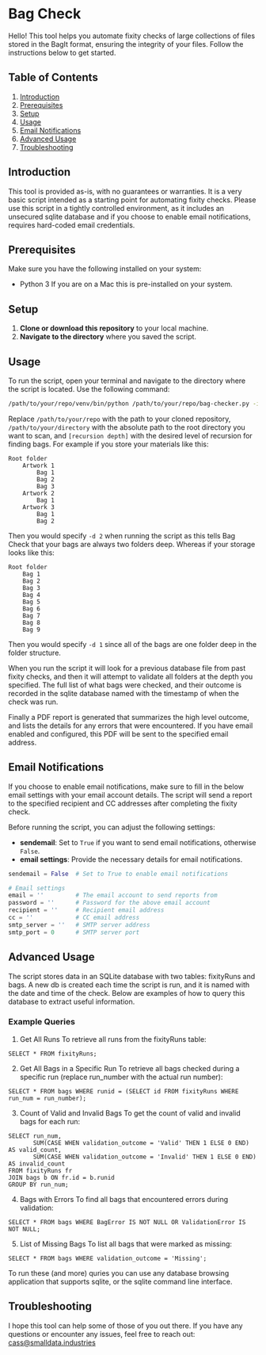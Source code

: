 
# Bag Check

Hello! This tool helps you automate fixity checks of large collections of files stored in the BagIt format, ensuring the integrity of your files. Follow the instructions below to get started.

## Table of Contents
1. [Introduction](#introduction)
2. [Prerequisites](#prerequisites)
3. [Setup](#setup)
4. [Usage](#usage)
5. [Email Notifications](#email-notifications)
6. [Advanced Usage](#advanced-usage)
7. [Troubleshooting](#troubleshooting)

## Introduction

This tool is provided as-is, with no guarantees or warranties. It is a very basic script intended as a starting point for automating fixity checks. Please use this script in a tightly controlled environment, as it includes an unsecured sqlite database and if you choose to enable email notifications, requires hard-coded email credentials.

## Prerequisites

Make sure you have the following installed on your system:
- Python 3
If you are on a Mac this is pre-installed on your system.

## Setup

1. **Clone or download this repository** to your local machine.
2. **Navigate to the directory** where you saved the script.

## Usage

To run the script, open your terminal and navigate to the directory where the script is located. Use the following command:

```bash
/path/to/your/repo/venv/bin/python /path/to/your/repo/bag-checker.py -i /path/to/your/directory -d [recursion depth]
```

Replace `/path/to/your/repo` with the path to your cloned repository, `/path/to/your/directory` with the absolute path to the root directory you want to scan, and `[recursion depth]` with the desired level of recursion for finding bags. For example if you store your materials like this:

```
Root folder
    Artwork 1
        Bag 1
        Bag 2
        Bag 3
    Artwork 2
        Bag 1
    Artwork 3
        Bag 1
        Bag 2
```

Then you would specify `-d 2` when running the script as this tells Bag Check that your bags are always two folders deep. Whereas if your storage looks like this:

```
Root folder
    Bag 1
    Bag 2
    Bag 3
    Bag 4
    Bag 5
    Bag 6
    Bag 7
    Bag 8
    Bag 9
```

Then you would specify `-d 1` since all of the bags are one folder deep in the folder structure.

When you run the script it will look for a previous database file from past fixity checks, and then it will attempt to validate all folders at the depth you specified. The full list of what bags were checked, and their outcome is recorded in the sqlite database named with the timestamp of when the check was run. 

Finally a PDF report is generated that summarizes the high level outcome, and lists the details for any errors that were encountered. If you have email enabled and configured, this PDF will be sent to the specified email address.


## Email Notifications

If you choose to enable email notifications, make sure to fill in the below email settings with your email account details. The script will send a report to the specified recipient and CC addresses after completing the fixity check.

Before running the script, you can adjust the following settings:

- **sendemail**: Set to `True` if you want to send email notifications, otherwise `False`.
- **email settings**: Provide the necessary details for email notifications.

```python
sendemail = False  # Set to True to enable email notifications

# Email settings
email = ''         # The email account to send reports from
password = ''      # Password for the above email account
recipient = ''     # Recipient email address
cc = ''            # CC email address
smtp_server = ''   # SMTP server address
smtp_port = 0      # SMTP server port
```

## Advanced Usage
The script stores data in an SQLite database with two tables: fixityRuns and bags. A new db is created each time the script is run, and it is named with the date and time of the check. Below are examples of how to query this database to extract useful information.

### Example Queries
1. Get All Runs
To retrieve all runs from the fixityRuns table: 
```
SELECT * FROM fixityRuns;
```

2. Get All Bags in a Specific Run
To retrieve all bags checked during a specific run (replace run_number with the actual run number): 
```
SELECT * FROM bags WHERE runid = (SELECT id FROM fixityRuns WHERE run_num = run_number);
```

3. Count of Valid and Invalid Bags
To get the count of valid and invalid bags for each run:
```
SELECT run_num, 
       SUM(CASE WHEN validation_outcome = 'Valid' THEN 1 ELSE 0 END) AS valid_count,
       SUM(CASE WHEN validation_outcome = 'Invalid' THEN 1 ELSE 0 END) AS invalid_count
FROM fixityRuns fr
JOIN bags b ON fr.id = b.runid
GROUP BY run_num;
```

4. Bags with Errors
To find all bags that encountered errors during validation:

```
SELECT * FROM bags WHERE BagError IS NOT NULL OR ValidationError IS NOT NULL;
```

5. List of Missing Bags
To list all bags that were marked as missing: 
```
SELECT * FROM bags WHERE validation_outcome = 'Missing';
```

To run these (and more) quries you can use any database browsing application that supports sqlite, or the sqlite command line interface.

## Troubleshooting
I hope this tool can help some of those of you out there. If you have any questions or encounter any issues, feel free to reach out: cass@smalldata.industries
